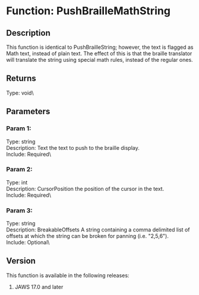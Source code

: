 # Function: PushBrailleMathString

## Description

This function is identical to PushBrailleString; however, the text is
flagged as Math text, instead of plain text. The effect of this is that
the braille translator will translate the string using special math
rules, instead of the regular ones.

## Returns

Type: void\

## Parameters

### Param 1:

Type: string\
Description: Text the text to push to the braille display.\
Include: Required\

### Param 2:

Type: int\
Description: CursorPosition the position of the cursor in the text.\
Include: Required\

### Param 3:

Type: string\
Description: BreakableOffsets A string containing a comma delimited list
of offsets at which the string can be broken for panning (i.e.
\"2,5,6\").\
Include: Optional\

## Version

This function is available in the following releases:

1.  JAWS 17.0 and later
